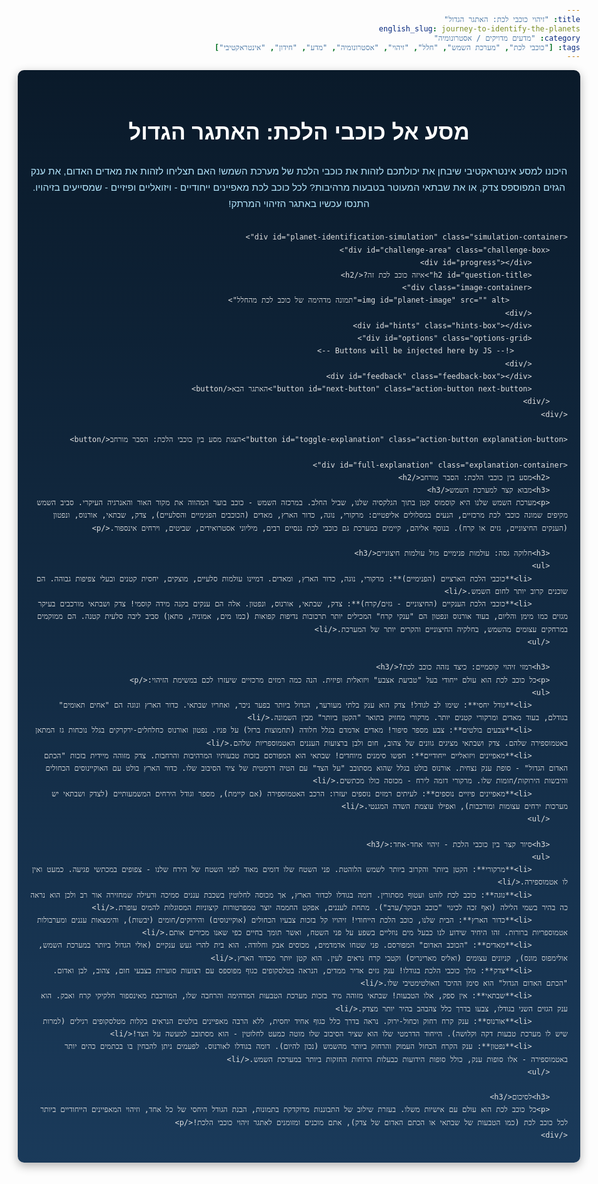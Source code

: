 ```yaml
---
title: "זיהוי כוכבי לכת: האתגר הגדול"
english_slug: journey-to-identify-the-planets
category: "מדעים מדויקים / אסטרונומיה"
tags: ["כוכבי לכת", "מערכת השמש", "חלל", "זיהוי", "אסטרונומיה", "מדע", "חידון", "אינטראקטיבי"]
---
```

<div class="space-background">
    <h1>מסע אל כוכבי הלכת: האתגר הגדול</h1>
    <p class="intro-text">היכונו למסע אינטראקטיבי שיבחן את יכולתכם לזהות את כוכבי הלכת של מערכת השמש! האם תצליחו לזהות את מאדים האדום, את ענק הגזים המפוספס צדק, או את שבתאי המעוטר בטבעות מרהיבות? לכל כוכב לכת מאפיינים ייחודיים - ויזואליים ופיזיים - שמסייעים בזיהויו. התנסו עכשיו באתגר הזיהוי המרתק!</p>

    <div id="planet-identification-simulation" class="simulation-container">
        <div id="challenge-area" class="challenge-box">
            <div id="progress"></div>
            <h2 id="question-title">איזה כוכב לכת זה?</h2>
            <div class="image-container">
                 <img id="planet-image" src="" alt="תמונה מדהימה של כוכב לכת מהחלל">
            </div>
            <div id="hints" class="hints-box"></div>
            <div id="options" class="options-grid">
                <!-- Buttons will be injected here by JS -->
            </div>
            <div id="feedback" class="feedback-box"></div>
            <button id="next-button" class="action-button next-button">האתגר הבא</button>
        </div>
    </div>

    <button id="toggle-explanation" class="action-button explanation-button">הצגת מסע בין כוכבי הלכת: הסבר מורחב</button>

    <div id="full-explanation" class="explanation-container">
        <h2>מסע בין כוכבי הלכת: הסבר מורחב</h2>
        <h3>מבוא קצר למערכת השמש</h3>
        <p>מערכת השמש שלנו היא קוסמוס קטן בתוך הגלקסיה שלנו, שביל החלב. במרכזה השמש - כוכב בוער המהווה את מקור האור והאנרגיה העיקרי. סביב השמש מקיפים שמונה כוכבי לכת מרכזיים, הנעים במסלולים אליפטיים: מרקורי, נוגה, כדור הארץ, מאדים (הכוכבים הפנימיים והסלעיים), צדק, שבתאי, אורנוס, ונפטון (הענקים החיצוניים, גזים או קרח). בנוסף אליהם, קיימים במערכת גם כוכבי לכת ננסיים רבים, מיליוני אסטרואידים, שביטים, וירחים אינספור.</p>

        <h3>חלוקה גסה: עולמות פנימיים מול עולמות חיצוניים</h3>
        <ul>
            <li>**כוכבי הלכת הארציים (הפנימיים)**: מרקורי, נוגה, כדור הארץ, ומאדים. דמיינו עולמות סלעיים, מוצקים, יחסית קטנים ובעלי צפיפות גבוהה. הם שוכנים קרוב יותר לחום השמש.</li>
            <li>**כוכבי הלכת הענקיים (החיצוניים - גזים/קרח)**: צדק, שבתאי, אורנוס, ונפטון. אלה הם ענקים בקנה מידה קוסמי! צדק ושבתאי מורכבים בעיקר מגזים כמו מימן והליום, בעוד אורנוס ונפטון הם "ענקי קרח" המכילים יותר תרכובות נדיפות קפואות (כמו מים, אמוניה, מתאן) סביב ליבה סלעית קטנה. הם ממוקמים במרחקים עצומים מהשמש, בחלקיה החיצוניים והקרים יותר של המערכת.</li>
        </ul>

        <h3>רמזי זיהוי קוסמיים: כיצד נזהה כוכב לכת?</h3>
        <p>כל כוכב לכת הוא עולם ייחודי בעל "טביעת אצבע" ויזואלית ופיזית. הנה כמה רמזים מרכזיים שיעזרו לכם במשימת הזיהוי:</p>
        <ul>
            <li>**גודל יחסי**: שימו לב לגודל! צדק הוא ענק בלתי מעורער, הגדול ביותר בפער ניכר, ואחריו שבתאי. כדור הארץ ונוגה הם "אחים תאומים" בגודלם, בעוד מאדים ומרקורי קטנים יותר. מרקורי מחזיק בתואר "הקטן ביותר" מבין השמונה.</li>
            <li>**צבעים בולטים**: צבע מספר סיפור! מאדים אדמדם בגלל חלודה (תחמוצות ברזל) על פניו. נפטון ואורנוס כחלחלים-ירקרקים בגלל נוכחות גז המתאן באטמוספירה שלהם. צדק ושבתאי מציגים גוונים של צהוב, חום ולבן ברצועות העננים האטמוספריות שלהם.</li>
            <li>**מאפיינים ויזואליים ייחודיים**: חפשו סימנים מיוחדים! שבתאי הוא המפורסם בזכות טבעותיו המרהיבות והרחבות. צדק מזוהה מיידית בזכות "הכתם האדום הגדול" - סופת ענק נצחית. אורנוס בולט בגלל שהוא מסתובב "על הצד" עם הטיה דרמטית של ציר הסיבוב שלו. כדור הארץ בולט עם האוקיינוסים הכחולים והיבשות הירוקות/חומות שלו. מרקורי דומה לירח - מכוסה כולו מכתשים.</li>
            <li>**מאפיינים פיזיים נוספים**: לעיתים רמזים נוספים יעזרו: הרכב האטמוספירה (אם קיימת), מספר וגודל הירחים המשמעותיים (לצדק ושבתאי יש מערכות ירחים עצומות ומורכבות), ואפילו עוצמת השדה המגנטי.</li>
        </ul>

        <h3>סיור קצר בין כוכבי הלכת - זיהוי אחד-אחד:</h3>
        <ul>
            <li>**מרקורי**: הקטן ביותר והקרוב ביותר לשמש הלוהטת. פני השטח שלו דומים מאוד לפני השטח של הירח שלנו - צפופים במכתשי פגיעה. כמעט ואין לו אטמוספירה.</li>
            <li>**נוגה**: כוכב לכת לוהט ועטוף מסתורין. דומה בגודלו לכדור הארץ, אך מכוסה לחלוטין בשכבת עננים סמיכה ורעילה שמחזירה אור רב ולכן הוא נראה כה בהיר בשמי הלילה (ואף זכה לכינוי "כוכב הבוקר/ערב"). מתחת לעננים, אפקט החממה יוצר טמפרטורות קיצוניות המסוגלות להמיס עופרת.</li>
            <li>**כדור הארץ**: הבית שלנו, כוכב הלכת הייחודי! זיהויו קל בזכות צבעיו הכחולים (אוקיינוסים) והירוקים/חומים (יבשות), והימצאות עננים ומערבולות אטמוספריות ברורות. זהו היחיד שידוע לנו כבעל מים נוזליים בשפע על פני השטח, ואשר תומך בחיים כפי שאנו מכירים אותם.</li>
            <li>**מאדים**: "הכוכב האדום" המפורסם. פני שטחו אדמדמים, מכוסים אבק וחלודה. הוא בית להרי געש ענקיים (אולי הגדול ביותר במערכת השמש, אולימפוס מונס), קניונים עצומים (ואליס מארינריס) וקטבי קרח נראים לעין. הוא קטן יותר מכדור הארץ.</li>
            <li>**צדק**: מלך כוכבי הלכת בגודלו! ענק גזים אדיר ממדים, הנראה בטלסקופים כגוף מפוספס עם רצועות סוערות בצבעי חום, צהוב, לבן ואדום. "הכתם האדום הגדול" הוא סימן ההיכר האולטימטיבי שלו.</li>
            <li>**שבתאי**: אין ספק, אלו הטבעות! שבתאי מזוהה מיד בזכות מערכת הטבעות המדהימה והרחבה שלו, המורכבת מאינספור חלקיקי קרח ואבק. הוא ענק הגזים השני בגודלו, צבעו בדרך כלל צהבהב בהיר יותר מצדק.</li>
            <li>**אורנוס**: ענק קרח רחוק וכחול-ירוק. נראה בדרך כלל כגוף אחיד יחסית, ללא הרבה מאפיינים בולטים הנראים בקלות מטלסקופים רגילים (למרות שיש לו מערכת טבעות דקה וקלושה). הייחוד הדרמטי שלו הוא שציר הסיבוב שלו מוטה כמעט לחלוטין - הוא מסתובב למעשה על הצד!</li>
            <li>**נפטון**: ענק הקרח הכחול העמוק והרחוק ביותר מהשמש (נכון להיום). דומה בגודלו לאורנוס. לפעמים ניתן להבחין בו בכתמים כהים יותר באטמוספירה - אלו סופות ענק, כולל סופות הידועות כבעלות הרוחות החזקות ביותר במערכת השמש.</li>
        </ul>

        <h3>לסיכום</h3>
        <p>כל כוכב לכת הוא עולם עם אישיות משלו. בעזרת שילוב של התבוננות מדוקדקת בתמונות, הבנת הגודל היחסי של כל אחד, וזיהוי המאפיינים הייחודיים ביותר לכל כוכב לכת (כמו הטבעות של שבתאי או הכתם האדום של צדק), אתם מוכנים ומזומנים לאתגר זיהוי כוכבי הלכת!</p>
    </div>
</div>

<style>
    /* Global Styles */
    body {
        font-family: 'Arial', sans-serif;
        line-height: 1.7;
        color: #e0e0e0; /* Light grey for space theme */
        max-width: 900px; /* Slightly wider */
        margin: 0 auto;
        padding: 0; /* Remove body padding as background covers viewport */
        direction: rtl; /* Ensure Hebrew is RTL */
        text-align: right; /* Default text alignment */
        overflow-x: hidden; /* Prevent horizontal scroll due to background */
    }

    .space-background {
        background: linear-gradient(180deg, #0a1a2a 0%, #1a3a5a 100%); /* Dark blue-grey space gradient */
        padding: 20px;
        border-radius: 10px; /* Rounded corners for the main content area */
        box-shadow: 0 5px 15px rgba(0, 0, 0, 0.3); /* Subtle shadow */
    }

    h1, h2, h3 {
        color: #ffffff; /* White titles */
        text-align: center; /* Center titles */
        margin-bottom: 15px;
    }

    h1 { font-size: 2.5em; margin-bottom: 20px; }
    h2 { font-size: 2em; margin-top: 25px; }
    h3 { font-size: 1.5em; margin-top: 20px; color: #bbdefb; /* Lighter blue for subheadings */ }

    p {
        margin-bottom: 15px;
    }

    .intro-text {
        font-size: 1.1em;
        text-align: center; /* Center introduction text */
        margin-bottom: 30px;
        color: #b3e5fc; /* Light blue for intro */
    }

    /* Simulation Area */
    .simulation-container {
        background-color: rgba(255, 255, 255, 0.05); /* Semi-transparent white for containers */
        border: 1px solid rgba(255, 255, 255, 0.1);
        border-radius: 10px;
        padding: 25px;
        box-shadow: 0 2px 8px rgba(0, 0, 0, 0.2);
        margin-bottom: 30px;
        position: relative; /* Needed for potential absolute positioning of elements */
        overflow: hidden; /* Contain potential animations */
    }

    #challenge-area {
        text-align: center; /* Center elements within challenge */
    }

    #progress {
        font-size: 1.1em;
        color: #b3e5fc; /* Light blue */
        margin-bottom: 20px;
        font-weight: bold;
    }

    .image-container {
         width: 100%;
         max-width: 450px; /* Limit max image width */
         height: 350px; /* Fixed height for consistency */
         margin: 0 auto 20px auto;
         border: 5px solid #bbdefb; /* Light blue border */
         border-radius: 10px;
         overflow: hidden; /* Ensure image respects border-radius */
         background-color: rgba(255, 255, 255, 0.03); /* Very subtle background */
         position: relative; /* For animation */
    }

    #planet-image {
        width: 100%;
        height: 100%;
        object-fit: contain; /* Ensure image fits without distortion */
        display: block;
        opacity: 0; /* Start hidden for fade-in */
        transition: opacity 1s ease-out; /* Fade-in transition */
    }

    #planet-image.loaded {
        opacity: 1; /* Visible state */
    }

    .hints-box {
        margin: 20px auto;
        padding: 15px;
        background-color: rgba(255, 255, 255, 0.08); /* Slightly darker semi-transparent */
        border-left: 3px solid #e67e22; /* Orange accent border */
        border-radius: 5px;
        font-style: italic;
        color: #cfd8dc; /* Light grey */
        max-width: 500px; /* Limit width */
        text-align: right; /* RTL */
    }

    .hints-box h3 {
        margin-top: 0;
        margin-bottom: 10px;
        color: #f39c12; /* Orange */
        font-size: 1.2em;
        text-align: right; /* RTL */
    }

    .hints-box ul {
        list-style: none; /* Remove default list style */
        padding: 0;
        margin: 0;
    }

    .hints-box li {
        margin-bottom: 8px;
        padding-right: 15px; /* Space for custom bullet */
        position: relative;
    }

     .hints-box li::before {
        content: '•'; /* Custom bullet point */
        color: #f1c40f; /* Yellowish bullet */
        font-weight: bold;
        display: inline-block;
        width: 1em;
        margin-right: 5px; /* Space after bullet */
        position: absolute;
        right: 0;
        top: 0;
     }


    .options-grid {
        display: grid;
        grid-template-columns: repeat(auto-fit, minmax(150px, 1fr)); /* Slightly wider min */
        gap: 12px; /* Slightly larger gap */
        margin: 20px 0;
    }

    .option-button {
        padding: 14px 18px; /* More padding */
        border: 1px solid #3498db; /* Blue border */
        border-radius: 25px; /* Pill shape */
        background-color: #2c3e50; /* Dark blue-grey */
        color: #ffffff; /* White text */
        font-size: 1.1em;
        cursor: pointer;
        transition: background-color 0.3s ease, border-color 0.3s ease, transform 0.1s ease;
        text-align: center;
        box-shadow: 0 2px 5px rgba(0, 0, 0, 0.1);
        outline: none; /* Remove default focus outline */
    }

    .option-button:hover:not(:disabled) {
        background-color: #3498db; /* Blue on hover */
        border-color: #ffffff;
    }

     .option-button:active:not(:disabled) {
        transform: scale(0.98); /* Press effect */
     }

    .option-button:disabled {
        cursor: not-allowed;
        opacity: 0.5;
        background-color: #333; /* Darker disabled state */
        color: #aaa;
        border-color: #555;
        box-shadow: none;
    }

    .feedback-box {
        min-height: 2em; /* Reserve more space */
        margin-top: 20px;
        padding: 15px;
        border-radius: 8px;
        display: none; /* Initially hidden */
        text-align: center; /* Center feedback text */
        font-size: 1.1em;
        font-weight: bold;
        animation: fadeIn 0.5s ease-out; /* Fade in animation */
    }

    .feedback-box.correct {
        background-color: #e8f5e9; /* Light green */
        color: #2e7d32; /* Dark green */
        border: 1px solid #a5d6a7;
        box-shadow: 0 0 10px rgba(46, 125, 50, 0.5); /* Green glow */
    }

    .feedback-box.incorrect {
        background-color: #ffebee; /* Light red */
        color: #c62828; /* Dark red */
        border: 1px solid #ef9a9a;
        box-shadow: 0 0 10px rgba(198, 40, 40, 0.5); /* Red glow */
        animation: shake 0.5s; /* Add shake animation */
    }

    /* Buttons */
    .action-button {
        padding: 12px 25px;
        background-color: #3498db; /* Blue */
        color: white;
        border: none;
        border-radius: 25px; /* Pill shape */
        cursor: pointer;
        font-size: 1.1em;
        transition: background-color 0.3s ease, transform 0.1s ease;
        margin-top: 20px;
        outline: none;
    }

    .action-button:hover {
        background-color: #2980b9; /* Darker blue on hover */
    }

    .action-button:active {
        transform: scale(0.98); /* Press effect */
    }

    .next-button {
        background-color: #2ecc71; /* Green for next */
        display: none;
    }

    .next-button:hover {
        background-color: #27ae60; /* Darker green */
    }

    .explanation-button {
        background-color: #9b59b6; /* Purple */
        display: block;
        width: fit-content;
        margin: 30px auto 20px auto;
    }

    .explanation-button:hover {
        background-color: #8e44ad; /* Darker purple */
    }

    /* Explanation Area */
    .explanation-container {
        background-color: rgba(255, 255, 255, 0.05); /* Semi-transparent white */
        border: 1px solid rgba(255, 255, 255, 0.1);
        border-radius: 10px;
        padding: 25px;
        text-align: right; /* RTL */
        display: none;
        margin-top: 20px;
        border-top: 1px solid rgba(255, 255, 255, 0.2); /* Lighter border */
        animation: fadeIn 0.8s ease-out; /* Fade in animation */
    }

    .explanation-container h2 {
        color: #f39c12; /* Orange */
    }

     .explanation-container h3 {
         color: #bbdefb; /* Light blue */
         margin-top: 20px;
         margin-bottom: 10px;
    }

    .explanation-container ul {
        list-style-type: disc;
        padding-right: 20px; /* Adjust for RTL */
        color: #cfd8dc; /* Light grey for list items */
    }

    .explanation-container li {
        margin-bottom: 10px;
    }

    .explanation-container li strong {
        color: #ffffff; /* White for bold terms */
    }


    /* Animations */
    @keyframes fadeIn {
        from { opacity: 0; }
        to { opacity: 1; }
    }

    @keyframes shake {
        0% { transform: translateX(0); }
        20% { transform: translateX(-5px); }
        40% { transform: translateX(5px); }
        60% { transform: translateX(-5px); }
        80% { transform: translateX(5px); }
        100% { transform: translateX(0); }
    }


    /* Responsive */
    @media (max-width: 768px) {
        h1 { font-size: 2em; }
        h2 { font-size: 1.7em; }
        h3 { font-size: 1.3em; }

        .simulation-container, .explanation-container {
            padding: 15px;
        }

        .image-container {
            height: 250px; /* Adjust height on smaller screens */
        }

        .options-grid {
            grid-template-columns: repeat(auto-fit, minmax(100px, 1fr)); /* Smaller min width */
            gap: 8px;
        }

        .option-button, .action-button {
            padding: 10px 15px;
            font-size: 1em;
        }

        .hints-box {
            padding: 10px;
        }

        .hints-box li {
            padding-right: 10px;
        }
         .hints-box li::before {
             right: -2px; /* Adjust custom bullet position */
         }
    }

    @media (max-width: 480px) {
         .options-grid {
             grid-template-columns: 1fr; /* Stack buttons vertically */
         }
         .image-container {
            height: 200px;
         }
    }

</style>

<script>
    const challenges = [
         // Shuffled programmatically later
        {
            image: 'https://cdn.prod.website-files.com/6445b2c602ee127c416367c1/644a69f7c272f2b36895e6df_mercury.jpg', // Placeholder - Replace with actual image URLs
            hints: ['הקטן מבין שמונת כוכבי הלכת.', 'הקרוב ביותר לשמש.', 'פניו דומים מאוד לירח שלנו - מלאים במכתשי פגיעה.'],
            options: ['מרקורי', 'מאדים', 'נוגה', 'כדור הארץ'],
            correctAnswer: 'מרקורי',
            feedback: (correct, chosen) => `יופי של זיהוי! זהו אכן ${correct}. הוא הכוכב הקטן והקרוב ביותר לשמש, ומראהו המצולק ממכתשים הוא סימן היכר בולט. כל הרמזים הובילו אליו!`,
            incorrectFeedback: (correct, chosen) => `לא בדיוק. התמונה והרמזים מתארים את ${correct}. ${chosen} שונה במאפייניו העיקריים - בדוק שנית את הגודל, המיקום או המראה החיצוני שלו!`
        },
        {
            image: 'https://cdn.prod.website-files.com/6445b2c602ee127c416367c1/644a69f721a972111f7f07f6_venus.jpg',
            hints: ['דומה לכדור הארץ בגודלו ובמסה.', 'זוהר מאוד בשמי הלילה, מכונה לעיתים "כוכב הבוקר/ערב".', 'עטוף בשכבת עננים צפופה ולוהטת שמסתירה את פני השטח.'],
            options: ['כדור הארץ', 'נוגה', 'מאדים', 'מרקורי'],
            correctAnswer: 'נוגה',
            feedback: (correct, chosen) => `מדהים! זיהית נכון את ${correct}. זוהרו הבוהק בשמיים והעננים המסתוריים הם מסימני ההיכר הבולטים שלו. וכל הכבוד על השוואת הגודל לכדור הארץ!`,
            incorrectFeedback: (correct, chosen) => `נסה שוב. התמונה והרמזים מתאימים יותר ל${correct}. ${chosen} שונה ממנו בצורה משמעותית במאפיינים הללו (חשוב על הבהירות העצומה או על מעטה העננים).`
        },
         {
            image: 'https://cdn.prod.website-files.com/6445b2c602ee127c416367c1/644a69f70418483f802d6280_earth.jpg',
            hints: ['כוכב הלכת היחיד שידוע לנו עם מים נוזליים בשפע על פני השטח.', 'הכחול והירוק - נראה מהחלל עם אוקיינוסים, יבשות ועננים.', 'הבית של האנושות!'],
            options: ['מאדים', 'נוגה', 'כדור הארץ', 'מרקורי'],
            correctAnswer: 'כדור הארץ',
            feedback: (correct, chosen) => `בטח שזיהית! זהו אכן ${correct}, הבית המוכר והיחיד שלנו. הצבע הכחול של המים והירוק של היבשות הופכים אותו לייחודי במערכת השמש. מצוין!`,
            incorrectFeedback: (correct, chosen) => `לא מדויק הפעם. התמונה והרמזים מצביעים בבירור על ${correct}. ${chosen} שונה ממנו בדרכים רבות - היכן המים? היכן האטמוספירה הנושמת?`
        },
        {
            image: 'https://cdn.prod.website-files.com/6445b2c602ee127c416367c1/644a69f7b783f16b03159861_mars.jpg',
            hints: ['מכונה בפי רבים "הכוכב האדום".', 'קטן מכדור הארץ אך גדול ממרקורי.', 'פני השטח שלו מאובקים ואדמדמים, וכוללים הרי געש ענקיים ועמקים אדירים.'],
            options: ['מאדים', 'שבתאי', 'צדק', 'נוגה'],
            correctAnswer: 'מאדים',
            feedback: (correct, chosen) => `בינגו! זהו בדיוק ${correct}, הכוכב האדום המסתורי שכה מרתק אותנו בחקר החלל. הצבע האדום הוא אכן סימן ההיכר המובהק ביותר שלו. כל הכבוד!`,
            incorrectFeedback: (correct, chosen) => `טעות בזיהוי. התמונה והרמזים מתאימים באופן חד משמעי ל${correct}. ${chosen} שונה ממנו לגמרי - הוא ענק גזים, או בעל צבע אחר לחלוטין.`
        },
        {
            image: 'https://cdn.prod.website-files.com/6445b2c602ee127c416367c1/644a69f8018ed1215c5e94ee_jupiter.jpg',
            hints: ['הגדול ביותר במערכת השמש, בפער עצום.', 'מראהו מפוספס ברצועות עננים צבעוניות.', 'בולט במיוחד בזכות "הכתם האדום הגדול" - סופת ענק נצחית.'],
            options: ['שבתאי', 'נפטון', 'צדק', 'אורנוס'],
            correctAnswer: 'צדק',
            feedback: (correct, chosen) => `מצויין! זהו ${correct}, מלך כוכבי הלכת וענק הגזים העצום. הכתם האדום הגדול והפסים האופייניים הם סימני זיהוי קלאסיים שלו. עבודה נהדרת!`,
            incorrectFeedback: (correct, chosen) => `לא הפעם. התמונה והרמזים מכוונים ל${correct}. ${chosen} הוא אולי גם ענק גזים או קרח, אך חסר את הכתם האדום הגדול ומראהו שונה.`
        },
        {
            image: 'https://cdn.prod.website-files.com/6445b2c602ee127c416367c1/644a69f73d0ff579d8b5293e_saturn.jpg',
            hints: ['מפורסם יותר מכל בזכות מערכת הטבעות הרחבה והמרהיבה שלו.', 'השני בגודלו מבין שמונת כוכבי הלכת.', 'ענק גזים בצבע צהבהב-בהיר.'],
            options: ['צדק', 'שבתאי', 'נפטון', 'אורנוס'],
            correctAnswer: 'שבתאי',
            feedback: (correct, chosen) => `חד וחלק! זיהית נכון את ${correct}. הטבעות שלו הן מראה עוצר נשימה וסימן זיהוי שאין לטעות בו. והוא אכן הענק השני בגודלו. בקיאות מרשימה!`,
            incorrectFeedback: (correct, chosen) => `זה לא ${chosen}. התמונה והרמזים ברורים - מדובר ב${correct}. חשוב על המאפיין הויזואלי הכי בולט שרואים בתמונה והשווה לרמזים.`
        },
        {
            image: 'https://cdn.prod.website-files.com/6445b2c602ee127c416367c1/644a69f8e853195608449953_uranus.jpg',
            hints: ['ענק קרח בעל גוון כחול-ירוק.', 'מיוחד בכך שציר הסיבוב שלו מוטה בזווית קיצונית מאוד, כמעט 90 מעלות ("שוכב על הצד").', 'נראה בדרך כלל יחסית אחיד וחלק, ללא מאפיינים בולטים הנראים בקלות מהחלל הרחוק.'],
            options: ['נפטון', 'אורנוס', 'צדק', 'שבתאי'],
            correctAnswer: 'אורנוס',
            feedback: (correct, chosen) => `נהדר! זהו אכן ${correct}, ענק הקרח הכחול-ירוק והייחודי בזכות הסיבוב על צידו. למרות מראהו הרגוע יחסית, הוא מסתיר עולם מסתורי. זיהוי מעולה!`,
            incorrectFeedback: (correct, chosen) => `קרוב, אבל לא מדויק. התמונה והרמזים מתארים את ${correct}. ${chosen} שונה ממנו בגוון הכחול או בתנועת הסיבוב הייחודית שלו.`
        },
        {
            image: 'https://cdn.prod.website-files.com/6445b2c602ee127c416367c1/644a69f89c4f7325204e82a2_neptune.jpg',
            hints: ['ענק קרח בצבע כחול עמוק ומרהיב.', 'השמיני והרחוק ביותר מבין כוכבי הלכת העיקריים (נכון להיום).', 'ידוע כאחד המקומות הסוערים ביותר במערכת השמש, עם הרוחות החזקות ביותר.'],
            options: ['אורנוס', 'צדק', 'נפטון', 'שבתאי'],
            correctAnswer: 'נפטון',
            feedback: (correct, chosen) => `יופי! זהו אכן ${correct}, ענק הקרח הכחול והמרוחק ביותר. הרוחות העזות והצבע הכחול העמוק הם מהמאפיינים המוכרים ביותר שלו. תשובה נכונה ביותר!`,
            incorrectFeedback: (correct, chosen) => `זיהוי לא מדויק. התמונה והרמזים מובילים ל${correct}. ${chosen} שונה ממנו - חשוב על הצבע, המיקום במערכת השמש או הסופות האדירות המאפיינות אותו.`
        }
    ];

    // Shuffle array function (Fisher-Yates Shuffle)
    function shuffleArray(array) {
        for (let i = array.length - 1; i > 0; i--) {
            const j = Math.floor(Math.random() * (i + 1));
            [array[i], array[j]] = [array[j], array[i]]; // Swap elements
        }
        return array;
    }

    let shuffledChallenges = shuffleArray([...challenges]); // Shuffle challenges at the start
    let currentChallengeIndex = 0;
    const totalChallenges = shuffledChallenges.length;

    const progressDiv = document.getElementById('progress');
    const planetImage = document.getElementById('planet-image');
    const hintsDiv = document.getElementById('hints');
    const optionsDiv = document.getElementById('options');
    const feedbackDiv = document.getElementById('feedback');
    const nextButton = document.getElementById('next-button');
    const explanationDiv = document.getElementById('full-explanation');
    const toggleExplanationButton = document.getElementById('toggle-explanation');
    const simulationContainer = document.getElementById('planet-identification-simulation'); // Get the main container

    function updateProgress() {
        progressDiv.textContent = `אתגר ${currentChallengeIndex + 1} מתוך ${totalChallenges}`;
    }

    function loadChallenge(index) {
        if (index >= shuffledChallenges.length) {
            displayEndMessage();
            return;
        }

        updateProgress(); // Update progress display

        const challenge = shuffledChallenges[index];

        // Reset elements
        planetImage.classList.remove('loaded'); // Remove class to re-trigger animation
        // Short delay before setting new image source to allow class removal to register for animation
        setTimeout(() => {
             planetImage.src = challenge.image;
             // Add loaded class once image is loaded
             planetImage.onload = () => {
                 planetImage.classList.add('loaded');
             };
             // Handle potential error loading image
             planetImage.onerror = () => {
                 console.error('Failed to load image:', challenge.image);
                 // Optionally display a fallback or skip challenge
                 feedbackDiv.textContent = 'שגיאה בטעינת התמונה. מדלג על האתגר.';
                 feedbackDiv.className = 'feedback-box incorrect';
                 feedbackDiv.style.display = 'block';
                 nextButton.style.display = 'block'; // Allow skipping
             };
        }, 50); // Small delay


        hintsDiv.innerHTML = '<h3>רמזים:</h3><ul>' + challenge.hints.map(hint => `<li>${hint}</li>`).join('') + '</ul>';

        optionsDiv.innerHTML = '';
        challenge.options.forEach(option => {
            const button = document.createElement('button');
            button.classList.add('option-button');
            button.textContent = option;
            // Store the correct answer on the button for easier access in event listener
            button.dataset.correct = option === challenge.correctAnswer ? 'true' : 'false';
            button.addEventListener('click', () => handleOptionClick(button, option, challenge));
            optionsDiv.appendChild(button);
        });

        feedbackDiv.style.display = 'none';
        feedbackDiv.className = 'feedback-box'; // Reset classes
        feedbackDiv.textContent = '';
        nextButton.style.display = 'none';

        // Ensure all buttons are enabled for a new challenge
        optionsDiv.querySelectorAll('.option-button').forEach(button => {
            button.disabled = false;
        });
    }

    function handleOptionClick(clickedButton, selectedOption, challenge) {
        // Disable all options immediately on click to prevent multiple clicks
        optionsDiv.querySelectorAll('.option-button').forEach(button => {
             button.disabled = true;
         });

        const isCorrect = selectedOption === challenge.correctAnswer;
        feedbackDiv.style.display = 'block';

        if (isCorrect) {
            feedbackDiv.textContent = challenge.feedback(challenge.correctAnswer, selectedOption);
            feedbackDiv.classList.add('correct');
            feedbackDiv.classList.remove('incorrect');
            nextButton.style.display = 'block'; // Show next button only on correct answer
            clickedButton.classList.add('correct-answer-button'); // Optional visual cue for correct button
             // Optional: Add a subtle animation to the image on correct answer
            planetImage.classList.add('correct-animation');
            planetImage.addEventListener('animationend', () => {
                planetImage.classList.remove('correct-animation');
            }, { once: true });

        } else {
            feedbackDiv.textContent = challenge.incorrectFeedback(challenge.correctAnswer, selectedOption);
            feedbackDiv.classList.add('incorrect');
            feedbackDiv.classList.remove('correct');
            clickedButton.classList.add('incorrect-answer-button'); // Optional visual cue for incorrect button

            // Re-enable all options *except* the one just clicked incorrectly
            optionsDiv.querySelectorAll('.option-button').forEach(button => {
                 if (button !== clickedButton) {
                     button.disabled = false;
                 }
             });
            nextButton.style.display = 'none';

             // Optional: Add a subtle shake animation to the challenge area on incorrect answer
             simulationContainer.classList.add('shake-animation');
             simulationContainer.addEventListener('animationend', () => {
                 simulationContainer.classList.remove('shake-animation');
             }, { once: true });

        }
    }

    function displayEndMessage() {
        simulationContainer.innerHTML = `
            <h2>סיימת את כל האתגרים!</h2>
            <p class="intro-text">כל הכבוד על השלמת אתגר זיהוי כוכבי הלכת! כעת תוכל לקרוא את ההסבר המורחב כדי להעמיק עוד יותר את הידע שלך על כל אחד מהם.</p>
            <button id="restart-button" class="action-button">התחל מחדש את האתגר</button>
        `;
        nextButton.style.display = 'none'; // Hide next button
        // Re-add event listener to restart button
        document.getElementById('restart-button').addEventListener('click', () => {
            // Reload the page or reset the simulation state completely
            window.location.reload(); // Simple way to reset everything
            // Or implement a full state reset (more complex)
            // shuffledChallenges = shuffleArray([...challenges]);
            // currentChallengeIndex = 0;
            // loadChallenge(currentChallengeIndex);
            // // Restore initial HTML structure (this is tricky)
            // simulationContainer.innerHTML = initialSimulationHTML; // Need to store initial HTML
            // // Re-get elements and re-add listeners
            // ...
        });
        // Ensure the explanation is easily accessible at the end
        toggleExplanationButton.style.display = 'block';
        if (explanationDiv.style.display === 'none') {
             // Maybe auto-show explanation or prompt user?
             // Keeping it hidden by default based on initial state.
        }
    }

    nextButton.addEventListener('click', () => {
        currentChallengeIndex++;
        loadChallenge(currentChallengeIndex);
    });

    toggleExplanationButton.addEventListener('click', () => {
        const isHidden = explanationDiv.style.display === 'none';
        explanationDiv.style.display = isHidden ? 'block' : 'none';
        toggleExplanationButton.textContent = isHidden ? 'הסתר הסבר' : 'הצגת מסע בין כוכבי הלכת: הסבר מורחב';
    });

    // Add an animation for the simulation container entry
    simulationContainer.style.opacity = 0; // Start hidden
    simulationContainer.style.transform = 'translateY(20px)';
    setTimeout(() => {
        simulationContainer.style.transition = 'opacity 0.8s ease-out, transform 0.8s ease-out';
        simulationContainer.style.opacity = 1;
        simulationContainer.style.transform = 'translateY(0)';
    }, 100);


    // Initialize the first challenge after shuffle
    loadChallenge(currentChallengeIndex);

</script>
```